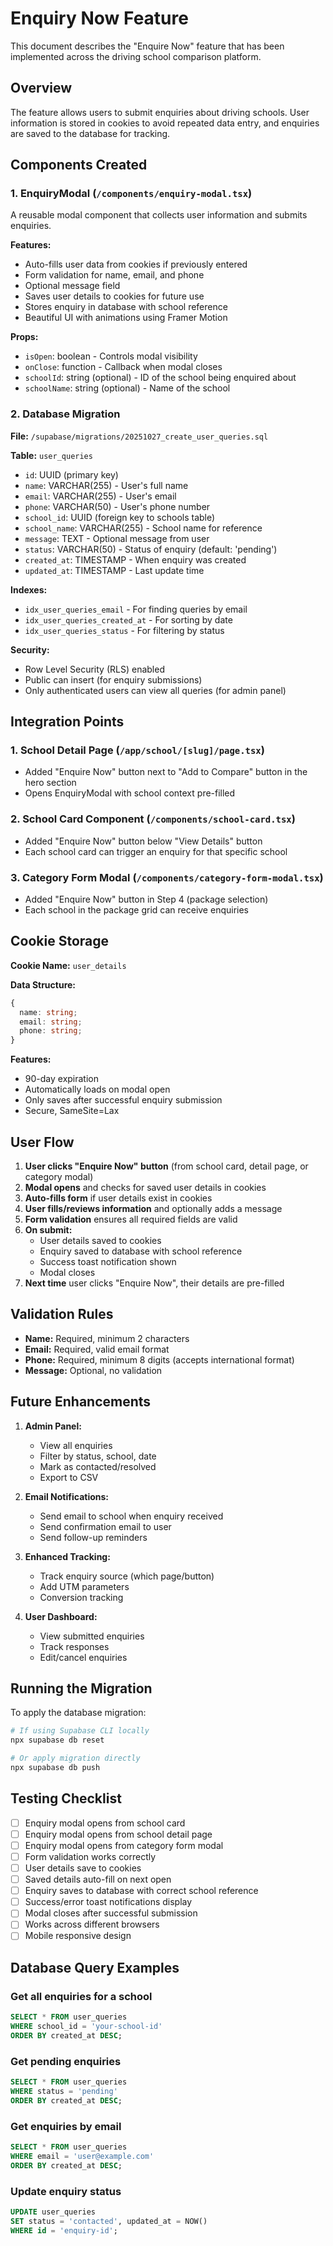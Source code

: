 # Enquiry Now Feature

This document describes the "Enquire Now" feature that has been implemented across the driving school comparison platform.

## Overview

The feature allows users to submit enquiries about driving schools. User information is stored in cookies to avoid repeated data entry, and enquiries are saved to the database for tracking.

## Components Created

### 1. EnquiryModal (`/components/enquiry-modal.tsx`)

A reusable modal component that collects user information and submits enquiries.

**Features:**

- Auto-fills user data from cookies if previously entered
- Form validation for name, email, and phone
- Optional message field
- Saves user details to cookies for future use
- Stores enquiry in database with school reference
- Beautiful UI with animations using Framer Motion

**Props:**

- `isOpen`: boolean - Controls modal visibility
- `onClose`: function - Callback when modal closes
- `schoolId`: string (optional) - ID of the school being enquired about
- `schoolName`: string (optional) - Name of the school

### 2. Database Migration

**File:** `/supabase/migrations/20251027_create_user_queries.sql`

**Table:** `user_queries`

- `id`: UUID (primary key)
- `name`: VARCHAR(255) - User's full name
- `email`: VARCHAR(255) - User's email
- `phone`: VARCHAR(50) - User's phone number
- `school_id`: UUID (foreign key to schools table)
- `school_name`: VARCHAR(255) - School name for reference
- `message`: TEXT - Optional message from user
- `status`: VARCHAR(50) - Status of enquiry (default: 'pending')
- `created_at`: TIMESTAMP - When enquiry was created
- `updated_at`: TIMESTAMP - Last update time

**Indexes:**

- `idx_user_queries_email` - For finding queries by email
- `idx_user_queries_created_at` - For sorting by date
- `idx_user_queries_status` - For filtering by status

**Security:**

- Row Level Security (RLS) enabled
- Public can insert (for enquiry submissions)
- Only authenticated users can view all queries (for admin panel)

## Integration Points

### 1. School Detail Page (`/app/school/[slug]/page.tsx`)

- Added "Enquire Now" button next to "Add to Compare" button in the hero section
- Opens EnquiryModal with school context pre-filled

### 2. School Card Component (`/components/school-card.tsx`)

- Added "Enquire Now" button below "View Details" button
- Each school card can trigger an enquiry for that specific school

### 3. Category Form Modal (`/components/category-form-modal.tsx`)

- Added "Enquire Now" button in Step 4 (package selection)
- Each school in the package grid can receive enquiries

## Cookie Storage

**Cookie Name:** `user_details`

**Data Structure:**

```typescript
{
  name: string;
  email: string;
  phone: string;
}
```

**Features:**

- 90-day expiration
- Automatically loads on modal open
- Only saves after successful enquiry submission
- Secure, SameSite=Lax

## User Flow

1. **User clicks "Enquire Now" button** (from school card, detail page, or category modal)
2. **Modal opens** and checks for saved user details in cookies
3. **Auto-fills form** if user details exist in cookies
4. **User fills/reviews information** and optionally adds a message
5. **Form validation** ensures all required fields are valid
6. **On submit:**
   - User details saved to cookies
   - Enquiry saved to database with school reference
   - Success toast notification shown
   - Modal closes
7. **Next time** user clicks "Enquire Now", their details are pre-filled

## Validation Rules

- **Name:** Required, minimum 2 characters
- **Email:** Required, valid email format
- **Phone:** Required, minimum 8 digits (accepts international format)
- **Message:** Optional, no validation

## Future Enhancements

1. **Admin Panel:**

   - View all enquiries
   - Filter by status, school, date
   - Mark as contacted/resolved
   - Export to CSV

2. **Email Notifications:**

   - Send email to school when enquiry received
   - Send confirmation email to user
   - Send follow-up reminders

3. **Enhanced Tracking:**

   - Track enquiry source (which page/button)
   - Add UTM parameters
   - Conversion tracking

4. **User Dashboard:**
   - View submitted enquiries
   - Track responses
   - Edit/cancel enquiries

## Running the Migration

To apply the database migration:

```bash
# If using Supabase CLI locally
npx supabase db reset

# Or apply migration directly
npx supabase db push
```

## Testing Checklist

- [ ] Enquiry modal opens from school card
- [ ] Enquiry modal opens from school detail page
- [ ] Enquiry modal opens from category form modal
- [ ] Form validation works correctly
- [ ] User details save to cookies
- [ ] Saved details auto-fill on next open
- [ ] Enquiry saves to database with correct school reference
- [ ] Success/error toast notifications display
- [ ] Modal closes after successful submission
- [ ] Works across different browsers
- [ ] Mobile responsive design

## Database Query Examples

### Get all enquiries for a school

```sql
SELECT * FROM user_queries
WHERE school_id = 'your-school-id'
ORDER BY created_at DESC;
```

### Get pending enquiries

```sql
SELECT * FROM user_queries
WHERE status = 'pending'
ORDER BY created_at DESC;
```

### Get enquiries by email

```sql
SELECT * FROM user_queries
WHERE email = 'user@example.com'
ORDER BY created_at DESC;
```

### Update enquiry status

```sql
UPDATE user_queries
SET status = 'contacted', updated_at = NOW()
WHERE id = 'enquiry-id';
```
